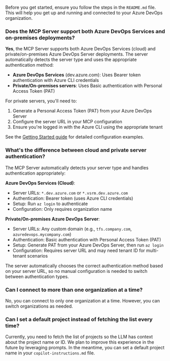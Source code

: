 Before you get started, ensure you follow the steps in the `README.md` file. This will help you get up and running and connected to your Azure DevOps organization.

### Does the MCP Server support both Azure DevOps Services and on-premises deployments?

**Yes**, the MCP Server supports both Azure DevOps Services (cloud) and private/on-premises Azure DevOps Server deployments. The server automatically detects the server type and uses the appropriate authentication method:

- **Azure DevOps Services** (dev.azure.com): Uses Bearer token authentication with Azure CLI credentials
- **Private/On-premises servers**: Uses Basic authentication with Personal Access Token (PAT)

For private servers, you'll need to:
1. Generate a Personal Access Token (PAT) from your Azure DevOps Server
2. Configure the server URL in your MCP configuration
3. Ensure you're logged in with the Azure CLI using the appropriate tenant

See the [Getting Started guide](./GETTINGSTARTED.md#private-server-configuration) for detailed configuration examples.

### What's the difference between cloud and private server authentication?

The MCP Server automatically detects your server type and handles authentication appropriately:

**Azure DevOps Services (Cloud)**:
- Server URLs: `*.dev.azure.com` or `*.vsrm.dev.azure.com`
- Authentication: Bearer token (uses Azure CLI credentials)
- Setup: Run `az login` to authenticate
- Configuration: Only requires organization name

**Private/On-premises Azure DevOps Server**:
- Server URLs: Any custom domain (e.g., `tfs.company.com`, `azuredevops.mycompany.com`)
- Authentication: Basic authentication with Personal Access Token (PAT)
- Setup: Generate PAT from your Azure DevOps Server, then run `az login`
- Configuration: Requires server URL and may need tenant ID for multi-tenant scenarios

The server automatically chooses the correct authentication method based on your server URL, so no manual configuration is needed to switch between authentication types.

### Can I connect to more than one organization at a time?

No, you can connect to only one organization at a time. However, you can switch organizations as needed.

### Can I set a default project instead of fetching the list every time?

Currently, you need to fetch the list of projects so the LLM has context about the project name or ID. We plan to improve this experience in the future by leveraging prompts. In the meantime, you can set a default project name in your `copilot-instructions.md` file.
